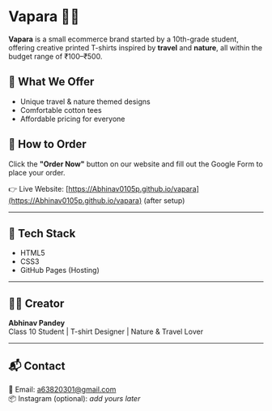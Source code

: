 # Vapara 👕🌿

**Vapara** is a small ecommerce brand started by a 10th-grade student, offering creative printed T-shirts inspired by **travel** and **nature**, all within the budget range of ₹100–₹500.

## 🌟 What We Offer
- Unique travel & nature themed designs
- Comfortable cotton tees
- Affordable pricing for everyone

## 🛒 How to Order
Click the **"Order Now"** button on our website and fill out the Google Form to place your order.

👉 Live Website: [https://Abhinav0105p.github.io/vapara](https://Abhinav0105p.github.io/vapara) (after setup)

---

## 🔧 Tech Stack
- HTML5
- CSS3
- GitHub Pages (Hosting)

---

## 🙋‍♂️ Creator
**Abhinav Pandey**  
Class 10 Student | T-shirt Designer | Nature & Travel Lover  

---

## 📬 Contact
📧 Email: a63820301@gmail.com  
📦 Instagram (optional): _add yours later_

